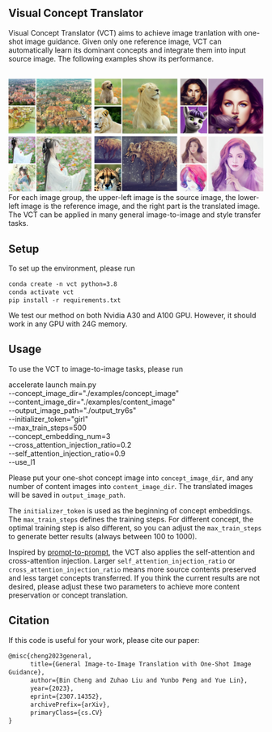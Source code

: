 ## Visual Concept Translator
Visual Concept Translator (VCT) aims to achieve image tranlation with one-shot image guidance. Given only one reference image, VCT can automatically learn its dominant concepts and integrate them into input source image. The following examples show its performance. <br>
<br>

![VCT examples](assets/gallery.jpg?raw=true)
For each image group, the upper-left image is the source image, the lower-left image is the reference image, and the right part is the translated image. The VCT can be applied in many general image-to-image and style transfer tasks.


## Setup
To set up the environment, please run
```
conda create -n vct python=3.8
conda activate vct
pip install -r requirements.txt
```
We test our method on both Nvidia A30 and A100 GPU. However, it should work in any GPU with 24G memory.

## Usage
To use the VCT to image-to-image tasks, please run

accelerate launch main.py \
    --concept_image_dir="./examples/concept_image" \
    --content_image_dir="./examples/content_image" \
    --output_image_path="./output_try6s" \
    --initializer_token="girl" \
    --max_train_steps=500 \
    --concept_embedding_num=3 \
    --cross_attention_injection_ratio=0.2 \
    --self_attention_injection_ratio=0.9 \
    --use_l1

Please put your one-shot concept image into `concept_image_dir`, and any number of content images into `content_image_dir`. The translated images will be saved in `output_image_path`.

The `initializer_token` is used as the beginning of concept embeddings. The `max_train_steps` defines the training steps. For different concept, the optimal training step is also different, so you can adjust the `max_train_steps` to generate better results (always between 100 to 1000).

Inspired by [prompt-to-prompt](https://github.com/google/prompt-to-prompt), the VCT also applies the self-attention and cross-attention injection. Larger `self_attention_injection_ratio` or `cross_attention_injection_ratio` means more source contents preserved and less target concepts transferred. If you think the current results are not desired, please adjust these two parameters to achieve more content preservation or concept translation.

## Citation
If this code is useful for your work, please cite our paper:

```
@misc{cheng2023general,
      title={General Image-to-Image Translation with One-Shot Image Guidance}, 
      author={Bin Cheng and Zuhao Liu and Yunbo Peng and Yue Lin},
      year={2023},
      eprint={2307.14352},
      archivePrefix={arXiv},
      primaryClass={cs.CV}
}
```





